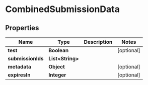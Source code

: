 
# CombinedSubmissionData

## Properties
Name | Type | Description | Notes
------------ | ------------- | ------------- | -------------
**test** | **Boolean** |  |  [optional]
**submissionIds** | **List&lt;String&gt;** |  | 
**metadata** | **Object** |  |  [optional]
**expiresIn** | **Integer** |  |  [optional]



